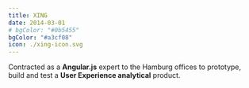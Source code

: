 ```yaml
---
title: XING
date: 2014-03-01
# bgColor: "#0b5455"
bgColor: "#a3cf08"
icon: ./xing-icon.svg
---
```


Contracted as a **Angular.js** expert to the Hamburg offices to prototype, build and test a **User Experience analytical** product.
